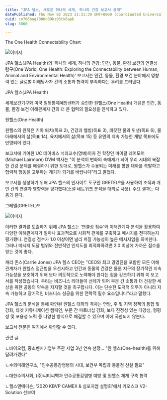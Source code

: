 ```yaml
---
title: "JPA 헬스, 새로운 하나의 세계, 하나의 건강 보고서 공개"
datePublished: Thu Nov 02 2023 21:31:39 GMT+0000 (Coordinated Universal Time)
cuid: cm706bog7000d09kz93tk6apb
slug: 5860

---
```



The One Health Connectability Chart

![이미지](https://cdn.hashnode.com/res/hashnode/image/upload/v1739259706640/e6c6159a-19a8-4e66-9911-0ec1a1fd9c61.jpeg)

JPA 헬스(JPA Health)의 '하나의 세계, 하나의 건강: 인간, 동물, 환경 보건의 연결성 탐구(One World, One Health: Exploring the Connectability between Human, Animal and Environmental Health)' 보고서는 인간, 동물, 환경 보건 분야에서 영향력 있는 글로벌 이해당사자 간의 소통과 협력이 부족하다는 우려를 드러낸다.

JPA 헬스(JPA Health)

세계보건기구와 미국 질병통제예방센터가 승인한 원헬스(One Health) 개념은 인간, 동물, 환경 보건 이해관계자 간의 더 큰 협력의 필요성을 인식하고 있다.

원헬스(One Health)

원헬스의 원칙은 기아 퇴치(목표 2), 건강과 웰빙(목표 3), 깨끗한 물과 위생(목표 6), 물 아래에서의 삶(목표 14), 육지에서의 삶(목표 15) 등 유엔의 지속 가능한 개발 목표에도 반영되어 있다.

보고서에 기여한 UC 데이비스 석좌교수(명예)이자 전 학장인 마이클 레어모어(Michael Lairmore) DVM 박사는 "이 분석이 변화의 촉매제가 되어 우리 시대의 복잡한 건강 문제를 해결하기 위한 토대로, 원헬스가 수용되는 미래를 향한 대화를 촉발하고 협력적 행동을 고무하는 계기가 되기를 바랍니다"라고 말했다.

보고서를 생성하기 위해 JPA 헬스의 인사이트 도구인 GRETEL®을 사용하여 조직과 개인 간의 연결과 영향력을 평가했다(소셜 네트워크 분석을 대리로 사용). 주요 결과는 다음과 같다.

그레텔(GRETEL)®

![이미지](https://cdn.hashnode.com/res/hashnode/image/upload/v1739259707977/559b4584-c631-4e40-ae1d-5c2de97cecef.jpeg)

이러한 결과를 도출하기 위해 JPA 헬스는 '연결성 점수'와 이해관계자 분석을 활용하여 다양한 이해관계자가 얼마나 효과적으로 사회적 관계를 구축하고 메시지를 전파하는지 평가했다. 연결성 점수가 1.0 이상이면 널리 퍼질 가능성이 높은 메시지임을 의미한다. 그러나 메시지 도달 범위와 전반적인 인지도를 최적화하려면 2.0 이상에 가까운 점수를 얻는 것이 좋다.

캐리 존스(Carrie Jones) JPA 헬스 CEO는 "CEO와 최고 경영진을 포함한 모든 이해관계자가 원헬스 접근법을 우선시하고 인간과 동물의 건강은 물론 지구의 장기적인 지속가능성을 보호하기 위해 보다 의도적으로 노력해야 한다는 점을 강조하기 위해 이 보고서를 작성했습니다. 우리는 비즈니스 리더들이 선례가 되어 부문 간 소통과 더 건강한 세상을 위한 공동의 약속을 지지할 것을 촉구합니다. 이는 단순한 도덕적 의무가 아니라 지속 가능하고 장기적인 비즈니스 성공을 위한 전략적 필수 요소입니다"라고 말했다.

JPA 헬스의 분석을 통해 확인된 원헬스 대화의 격차는 연방, 주 및 지역 정책의 통합 및 강화, 타겟 커뮤니케이션 캠페인, 부문 간 파트너십 강화, 보다 진정성 있는 다양성, 형평성 및 포용성 노력 등 다양한 방식으로 해결할 수 있으며 이에 국한되지 않는다.

보고서 전문은 여기에서 확인할 수 있다.

관련 글

ㄴ바이오컴, 중소벤처기업부 주관 사업 3년 연속 선정... "원 헬스(One-health)를 위해 달려가겠다"

ㄴ수의미래연구소, "인수공통감염병의 시대, 보건부 독립과 동물청 신설 필요"

ㄴ대한수의사회, (주)씨티씨백과 인수공통감염병 예방 및 원헬스 체계 구축 협력

ㄴ헬스앤메디슨, '2020 KBVP CAMEX & 심포지엄 설명회'에서 키오스크 V2-Solution 선보여